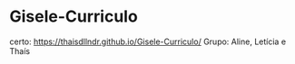 # Gisele-Curriculo
certo: https://thaisdllndr.github.io/Gisele-Curriculo/
Grupo: Aline, Letícia e Thaís



